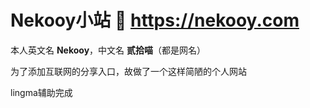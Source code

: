 # Nekooy小站 :link: https://nekooy.com
本人英文名 **Nekooy**，中文名 **贰拾喵**（都是网名）

为了添加互联网的分享入口，故做了一个这样简陋的个人网站


lingma辅助完成
